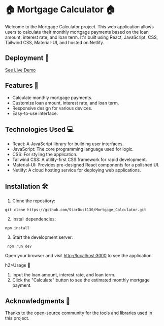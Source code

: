 <h1>🏠 Mortgage Calculator 🏠</h1>
    
  <p>Welcome to the Mortgage Calculator project. This web application allows users to calculate their monthly mortgage payments based on the loan amount, interest rate, and loan term. It's built using React, JavaScript, CSS, Tailwind CSS, Material-UI, and hosted on Netlify.</p>
    
  <h2>Deployment 🚀</h2>
   <a href="https://stardust-mortgage-calculator.netlify.app/" target="_blank">See Live Demo</a>

    
  <h2>Features 🌟</h2>
   <ul>
        <li>Calculate monthly mortgage payments.</li>
        <li>Customize loan amount, interest rate, and loan term.</li>
        <li>Responsive design for various devices.</li>
        <li>Easy-to-use interface.</li>
    </ul>
    
  <h2>Technologies Used 💻</h2>
  <ul>
        <li>React: A JavaScript library for building user interfaces.</li>
        <li>JavaScript: The core programming language used for logic.</li>
        <li>CSS: For styling the application.</li>
        <li>Tailwind CSS: A utility-first CSS framework for rapid development.</li>
        <li>Material-UI: Provides pre-designed React components for a polished UI.</li>
        <li>Netlify: A cloud hosting service for deploying web applications.</li>
  </ul>
    
   <h2>Installation 🛠️</h2>
    <ol>
        <li>Clone the repository:</li>
    </ol>
    <code>git clone https://github.com/StarDust130/Mortgage_Calculator.git </code>
    
  <ol start="2">
        <li>Install dependencies:</li>
    </ol>
    <code>npm install </code>
    
   <ol start="3">
        <li>Start the development server:</li>
    </ol>
    <code> npm run dev </code>
    
  <p>Open your browser and visit <a href="http://localhost:3000">http://localhost:3000</a> to see the application.</p>
    
   h2>Usage 🚀</h2>
  <ol>
        <li>Input the loan amount, interest rate, and loan term.</li>
        <li>Click the "Calculate" button to see the estimated monthly mortgage payment.</li>
    </ol>
    
 
    
    
  <h2>Acknowledgments 🙏</h2>
    <p>Thanks to the open-source community for the tools and libraries used in this project.</p>
